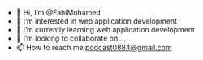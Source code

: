 - 👋 Hi, I’m @FahiMohamed
- 👀 I’m interested in web application development
- 🌱 I’m currently learning web application development
- 💞️ I’m looking to collaborate on ...
- 📫 How to reach me podcast0884@gmail.com

<!---
FahiMohamed/FahiMohamed is want learn codings
--->
